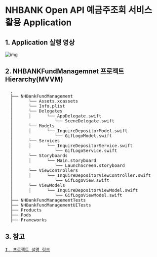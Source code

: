 # NHBANK Open API 예금주조회 서비스 활용 Application

## 1. Application 실행 영상

![img](https://user-images.githubusercontent.com/77099686/129597655-3fee305a-5500-421d-887f-c2226fbe1913.gif)

## 2. NHBANKFundManagemnet 프로젝트 Hierarchy(MVVM)
<pre>
  .
  ├── NHBankFundManagement 
  │      └── Assets.xcassets
  │      └── Info.plist
  │      └── Delegates
  │      │      └── AppDelegate.swift
  │                └── SceneDelegate.swift
  │      └── Models
  │      │      └── InquireDepositorModel.swift
  │                └── GifLogoModel.swift
  │      └── Services
  │      │      └── InquireDepositorService.swift
  │                └── GifLogoService.swift
  │      └── Storyboards
  │      │      └── Main.storyboard
  │                └── LaunchScreen.storyboard
  │      └── ViewControllers
  │      │      └── InquireDepositorViewController.swift
  │                └── GifLogoView.swift
  │      └── ViewModels
  │      │      └── InquireDepositorViewModel.swift
  │                └── GifLogoViewModel.swift
  ├── NHBankFundManagementTests
  ├── NHBankFundManagementUITests
  ├── Products            
  ├── Pods
  ├── Frameworks
</pre>

## 3. 참고
<pre><a href = "https://youngjaelee.tistory.com/4?category=1008934">I. 프로젝트 설명 링크</a></pre>





